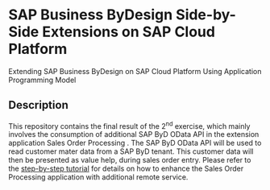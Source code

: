 # SAP Business ByDesign Side-by-Side Extensions on SAP Cloud Platform
Extending SAP Business ByDesign on SAP Cloud Platform Using Application Programming Model 
## Description 
This repository contains the final result of the 2<sup>nd</sup> exercise, which mainly involves the consumption of additional SAP ByD OData API in the extension application Sales Order Processing . The SAP ByD OData API will be used to read customer mater data from a SAP ByD tenant. This customer data will then be presented as value help, during sales order entry.
Please refer to the [step-by-step tutorial](https://github.wdf.sap.corp/D034669/SAP-Business-ByDesign-Side-by-Side-Extensions-on-SAP-Cloud-Platform/blob/master/README.md) for details on how to enhance the Sales Order Processing application with  additional remote service.
